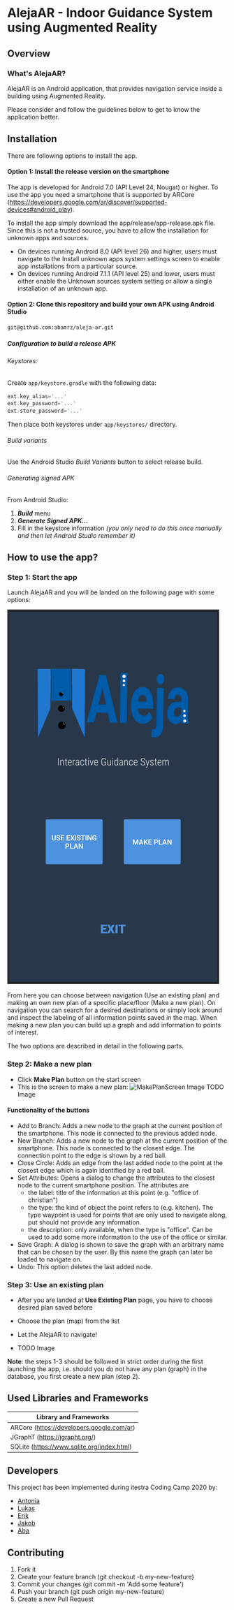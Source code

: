 # AlejaAR - Indoor Guidance System using Augmented Reality 

## Overview 

### What's AlejaAR?
AlejaAR is an Android application, that provides navigation service inside a building using Augmented Reality.

Please consider and follow the guidelines below to get to know the application better.


## Installation
There are following options to install the app.

#### Option 1: Install the release version on the smartphone
The app is developed for Android 7.0 (API Level 24, Nougat) or higher. To use the app you need a smartphone 
that is supported by ARCore (https://developers.google.com/ar/discover/supported-devices#android_play).

To install the app simply download the app/release/app-release.apk file. Since this is not a trusted source, you have to allow the installation for unknown apps and sources.
* On devices running Android 8.0 (API level 26) and higher, users must navigate to the Install unknown apps system settings screen to enable app installations from a particular source.
* On devices running Android 7.1.1 (API level 25) and lower, users must either enable the Unknown sources system setting or allow a single installation of an unknown app.

#### Option 2: Clone this repository and build your own APK using **Android Studio**

```bash
git@github.com:abamrz/aleja-ar.git
```

##### Configuration to build a release APK
###### Keystores:
Create `app/keystore.gradle` with the following data:
```gradle
ext.key_alias='...'
ext.key_password='...'
ext.store_password='...'
```
Then place both keystores under `app/keystores/` directory.


###### Build variants
Use the Android Studio *Build Variants* button to select release build.


###### Generating signed APK
From Android Studio:
1. ***Build*** menu
2. ***Generate Signed APK...***
3. Fill in the keystore information *(you only need to do this once manually and then let Android Studio remember it)*

## How to use the app? 
### Step 1: Start the app  

Launch AlejaAR and you will be landed on the following page with some options:

![WelcomeScreen Image](./welcome_screen.png)

From here you can choose between navigation (Use an existing plan) and making an own new plan of a specific place/floor (Make a new plan). 
On navigation you can search for a desired destinations or simply look around and inspect the labeling of all information points saved in the map.
When making a new plan you can build up a graph and add information to points of interest.

The two options are described in detail in the following parts.

### Step 2: Make a new plan

* Click **Make Plan** button on the start screen
* This is the screen to make a new plan:
![MakePlanScreen Image](./makeplan_screen.png)
TODO Image

#### Functionality of the buttons
* Add to Branch: Adds a new node to the graph at the current position of the smartphone. This node is connected to the previous added node.
* New Branch: Adds a new node to the graph at the current position of the smartphone. This node is connected to the closest edge. The connection point to the edge is shown by a red ball.
* Close Circle: Adds an edge from the last added node to the point at the closest edge which is again identified by a red ball.
* Set Attributes: Opens a dialog to change the attributes to the closest node to the current smartphone position. The attributes are
    - the label: title of the information at this point (e.g. "office of christian")
    - the type: the kind of object the point refers to (e.g. kitchen). The type waypoint is used for points that are only used to navigate along, put should not provide any information.
    - the description: only available, when the type is "office". Can be used to add some more information to the use of the office or similar.
* Save Graph: A dialog is shown to save the graph with an arbitrary name that can be chosen by the user. By this name the graph can later be loaded to navigate on.
* Undo: This option deletes the last added node.

### Step 3: Use an existing plan

* After you are landed at **Use Existing Plan** page, you have to choose desired plan saved before
* Choose the plan (map) from the list
* Let the AlejaAR to navigate!

* TODO Image

**Note**: the steps 1-3 should be followed in strict order during the first launching the app, i.e. should you do not have any plan (graph) in the database, you first create a new plan (step 2).


## Used Libraries and Frameworks
Library and Frameworks                                                      |
----------------------------------------------------------------------------|
ARCore (https://developers.google.com/ar)                                   |
JGraphT (https://jgrapht.org/)                                              |
SQLite (https://www.sqlite.org/index.html)                                  |


## Developers
This project has been implemented during itestra Coding Camp 2020 by:
* [Antonia](https://github.com/antschum)
* [Lukas](https://github.com/thenxmetti)
* [Erik](https://github.com/TheStealthReporter)
* [Jakob](https://github.com/j-stoll)
* [Aba](https://github.com/abamrz) 


## Contributing

1. Fork it
2. Create your feature branch (git checkout -b my-new-feature)
3. Commit your changes (git commit -m 'Add some feature')
4. Push your branch (git push origin my-new-feature)
5. Create a new Pull Request


